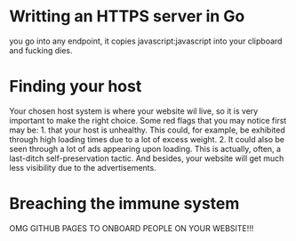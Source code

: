 # Writting an HTTPS server in Go

you go into any endpoint, it copies javascript:javascript into your clipboard and fucking dies.

# Finding your host

Your chosen host system is where your website wil live, so it is very important to make the right choice. 
Some red flags that you may notice first may be: 1. that your host is unhealthy. 
This could, for example, be exhibited through high loading times due to a lot of excess weight. 
2. It could also be seen through a lot of ads appearing upon loading. This is actually, often, a last-ditch self-preservation tactic. 
And besides, your website will get much less visibility due to the advertisements.

# Breaching the immune system


OMG GITHUB PAGES TO ONBOARD PEOPLE ON YOUR WEBSITE!!!
